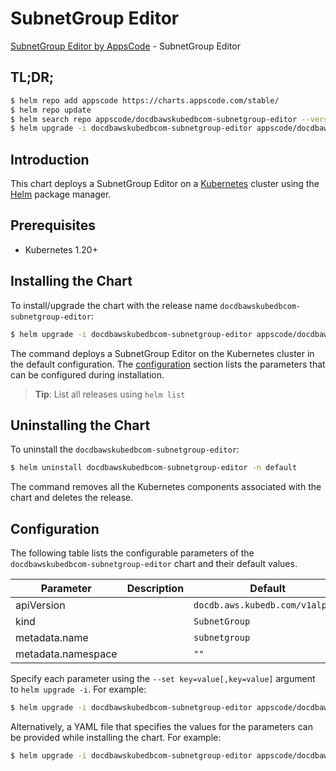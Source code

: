 # SubnetGroup Editor

[SubnetGroup Editor by AppsCode](https://appscode.com) - SubnetGroup Editor

## TL;DR;

```bash
$ helm repo add appscode https://charts.appscode.com/stable/
$ helm repo update
$ helm search repo appscode/docdbawskubedbcom-subnetgroup-editor --version=v0.18.0
$ helm upgrade -i docdbawskubedbcom-subnetgroup-editor appscode/docdbawskubedbcom-subnetgroup-editor -n default --create-namespace --version=v0.18.0
```

## Introduction

This chart deploys a SubnetGroup Editor on a [Kubernetes](http://kubernetes.io) cluster using the [Helm](https://helm.sh) package manager.

## Prerequisites

- Kubernetes 1.20+

## Installing the Chart

To install/upgrade the chart with the release name `docdbawskubedbcom-subnetgroup-editor`:

```bash
$ helm upgrade -i docdbawskubedbcom-subnetgroup-editor appscode/docdbawskubedbcom-subnetgroup-editor -n default --create-namespace --version=v0.18.0
```

The command deploys a SubnetGroup Editor on the Kubernetes cluster in the default configuration. The [configuration](#configuration) section lists the parameters that can be configured during installation.

> **Tip**: List all releases using `helm list`

## Uninstalling the Chart

To uninstall the `docdbawskubedbcom-subnetgroup-editor`:

```bash
$ helm uninstall docdbawskubedbcom-subnetgroup-editor -n default
```

The command removes all the Kubernetes components associated with the chart and deletes the release.

## Configuration

The following table lists the configurable parameters of the `docdbawskubedbcom-subnetgroup-editor` chart and their default values.

|     Parameter      | Description |                  Default                   |
|--------------------|-------------|--------------------------------------------|
| apiVersion         |             | <code>docdb.aws.kubedb.com/v1alpha1</code> |
| kind               |             | <code>SubnetGroup</code>                   |
| metadata.name      |             | <code>subnetgroup</code>                   |
| metadata.namespace |             | <code>""</code>                            |


Specify each parameter using the `--set key=value[,key=value]` argument to `helm upgrade -i`. For example:

```bash
$ helm upgrade -i docdbawskubedbcom-subnetgroup-editor appscode/docdbawskubedbcom-subnetgroup-editor -n default --create-namespace --version=v0.18.0 --set apiVersion=docdb.aws.kubedb.com/v1alpha1
```

Alternatively, a YAML file that specifies the values for the parameters can be provided while
installing the chart. For example:

```bash
$ helm upgrade -i docdbawskubedbcom-subnetgroup-editor appscode/docdbawskubedbcom-subnetgroup-editor -n default --create-namespace --version=v0.18.0 --values values.yaml
```
